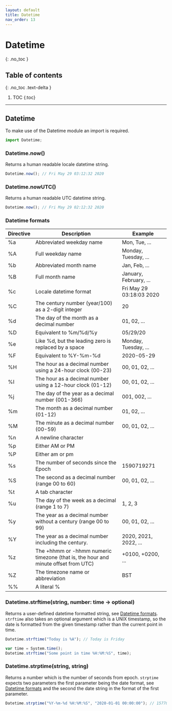 ```yaml
---
layout: default
title: Datetime
nav_order: 13
---
```


# Datetime
{: .no_toc }

## Table of contents
{: .no_toc .text-delta }

1. TOC
{:toc}

---

## Datetime

To make use of the Datetime module an import is required.

```js
import Datetime;
```

### Datetime.now()

Returns a human readable locale datetime string.

```js
Datetime.now(); // Fri May 29 03:12:32 2020
```

### Datetime.nowUTC()

Returns a human readable UTC datetime string.

```js
Datetime.now(); // Fri May 29 02:12:32 2020
```

### Datetime formats

| Directive  | Description                                                                          | Example                  |
|------------|--------------------------------------------------------------------------------------|--------------------------|
| %a         | Abbreviated weekday name                                                             | Mon, Tue, ...            |
| %A         | Full weekday name                                                                    | Monday, Tuesday, ...     |
| %b         | Abbreviated month name                                                               | Jan, Feb, ...            |
| %B         | Full month name                                                                      | January, February, ...   |
| %c         | Locale datetime format                                                               | Fri May 29 03:18:03 2020 |
| %C         | The century number (year/100) as a 2-digit integer                                   | 20                       |
| %d         | The day of the month as a decimal number                                             | 01, 02, ...              |
| %D         | Equivalent to %m/%d/%y                                                               | 05/29/20                 |
| %e         | Like %d, but the leading zero is replaced by a space                                 | Monday, Tuesday, ...     |
| %F         | Equivalent to %Y-%m-%d                                                               | 2020-05-29               |
| %H         | The hour as a decimal number using a 24-hour clock (00-23)                           | 00, 01, 02, ...          |
| %I         | The hour as a decimal number using a 12-hour clock (01-12)                           | 00, 01, 02, ...          |
| %j         | The day of the year as a decimal number (001-366)                                    | 001, 002, ...            |
| %m         | The month as a decimal number (01-12)                                                | 01, 02, ...              |
| %M         | The minute as a decimal number (00-59)                                               | 00, 01, 02, ...          |
| %n         | A newline character                                                                  |                          |
| %p         | Either AM or PM                                                                      |                          |
| %P         | Either am or pm                                                                      |                          |
| %s         | The number of seconds since the Epoch                                                | 1590719271               |
| %S         | The second as a decimal number (range 00 to 60)                                      | 00, 01, 02, ...          |
| %t         | A tab character                                                                      |                          |
| %u         | The day of the week as a decimal (range 1 to 7)                                      | 1, 2, 3                  |
| %y         | The year as a decimal number without a century (range 00 to 99)                      | 00, 01, 02, ...          |
| %Y         | The year as a decimal number including the century.                                  | 2020, 2021, 2022, ...    |
| %z         | The +hhmm or -hhmm numeric timezone (that is, the hour and minute offset from UTC)   | +0100, +0200, ...        |
| %Z         | The timezone name or abbreviation                                                    | BST                      |
| %%         | A literal %                                                                          |                          |


### Datetime.strftime(string, number: time -> optional)

Returns a user-defined datetime formatted string, see [Datetime formats](#datetime-formats). `strftime` also takes an optional argument
which is a UNIX timestamp, so the date is formatted from the given timestamp rather than
the current point in time.

```js
Datetime.strftime("Today is %A"); // Today is Friday

var time = System.time();
Datetime.strftime("Some point in time %H:%M:%S", time);
```

### Datetime.strptime(string, string)

Returns a number which is the number of seconds from epoch. `strptime` expects two parameters
the first parameter being the date format, see [Datetime formats](#datetime-formats) and the second
the date string in the format of the first parameter.

```js
Datetime.strptime("%Y-%m-%d %H:%M:%S", "2020-01-01 00:00:00"); // 1577836800
```

